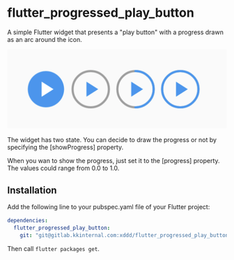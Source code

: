 # flutter_progressed_play_button

A simple Flutter widget that presents a "play button" with a progress drawn as
an arc around the icon.

![buttons.png](buttons.png)

The widget has two state. You can decide to draw the progress or not by
specifying the [showProgress] property.

When you wan to show the progress, just set it to the [progress] property. The
values could range from 0.0 to 1.0.

## Installation

Add the following line to your pubspec.yaml file of your Flutter project:

```yaml
dependencies:
  flutter_progressed_play_button:
    git: "git@gitlab.kkinternal.com:xddd/flutter_progressed_play_button.git"
```

Then call `flutter packages get`.
